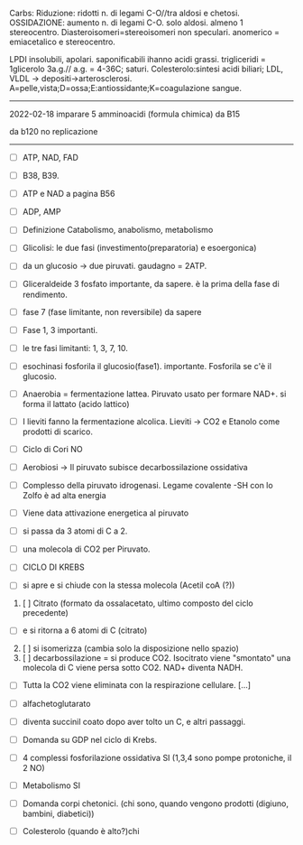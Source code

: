 Carbs:
Riduzione: ridotti n. di legami C-O//tra aldosi e chetosi. OSSIDAZIONE: aumento n. di legami C-O. solo aldosi. 
almeno 1 stereocentro. Diasteroisomeri=stereoisomeri non speculari. anomerico = emiacetalico e stereocentro.

LPDI
insolubili, apolari. saponificabili ihanno acidi grassi. trigliceridi = 1glicerolo 3a.g.// a.g. = 4-36C; saturi. Colesterolo:sintesi acidi biliari; LDL, VLDL -> depositi->arterosclerosi. A=pelle,vista;D=ossa;E:antiossidante;K=coagulazione sangue. 

---

2022-02-18
imparare 5 amminoacidi (formula chimica)
 da B15

da b120 no replicazione 

---


- [ ] ATP, NAD, FAD
- [ ] B38, B39. 
- [ ] ATP e NAD a pagina B56 
- [ ] ADP, AMP 

- [ ] Definizione Catabolismo, anabolismo, metabolismo
- [ ] Glicolisi: le due fasi (investimento(preparatoria) e esoergonica) 
- [ ] da un glucosio -> due piruvati. gaudagno = 2ATP. 

- [ ] Gliceraldeide 3 fosfato importante, da sapere. è la prima della fase di rendimento. 
- [ ] fase 7 (fase limitante, non reversibile) da sapere 
- [ ] Fase 1, 3 importanti. 

- [ ] le tre fasi limitanti: 1, 3, 7, 10. 
- [ ] esochinasi fosforila il glucosio(fase1). importante. Fosforila se c'è il glucosio. 

- [ ] Anaerobia = fermentazione lattea. Piruvato usato per formare NAD+. si forma il lattato (acido lattico) 
- [ ] I lieviti fanno la fermentazione alcolica. Lieviti -> CO2 e Etanolo come prodotti di scarico.

- [ ] Ciclo di Cori NO

- [ ] Aerobiosi -> Il piruvato subisce decarbossilazione ossidativa 
- [ ] Complesso della piruvato idrogenasi. Legame covalente -SH con lo Zolfo è ad alta energia
- [ ] Viene data attivazione energetica al piruvato 
- [ ] si passa da 3 atomi di C a 2. 
- [ ] una molecola di CO2 per Piruvato. 

- [ ] CICLO DI KREBS

- [ ] si apre e si chiude con la stessa molecola (Acetil coA (?)) 
1. [ ] Citrato (formato da ossalacetato, ultimo composto del ciclo precedente) 
- [ ] e si ritorna a 6 atomi di C (citrato) 
2. [ ] si isomerizza (cambia solo la disposizione nello spazio) 
3. [ ] decarbossilazione = si produce CO2. Isocitrato viene "smontato" una molecola di C viene persa sotto CO2. NAD+ diventa NADH. 
- [ ] Tutta la CO2 viene eliminata con la respirazione cellulare. 
[...]
- [ ] alfachetoglutarato 
- [ ] diventa succinil coato dopo aver tolto un C, e altri passaggi. 

- [ ] Domanda su GDP nel ciclo di Krebs. 

- [ ] 4 complessi fosforilazione ossidativa SI (1,3,4 sono pompe protoniche, il 2 NO) 

- [ ] Metabolismo SI 

- [ ] Domanda corpi chetonici. (chi sono, quando vengono prodotti (digiuno, bambini, diabetici))

- [ ] Colesterolo (quando è alto?)chi